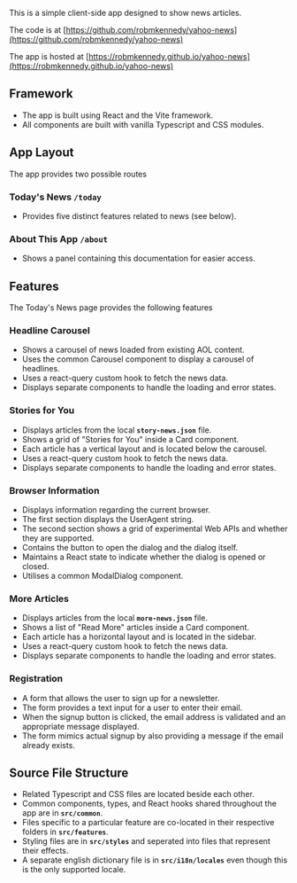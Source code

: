 This is a simple client-side app designed to show news articles.

The code is at [https://github.com/robmkennedy/yahoo-news](https://github.com/robmkennedy/yahoo-news)

The app is hosted at [https://robmkennedy.github.io/yahoo-news](https://robmkennedy.github.io/yahoo-news)

## Framework

- The app is built using React and the Vite framework.
- All components are built with vanilla Typescript and CSS modules.



## App Layout

The app provides two possible routes

### Today's News `/today`
- Provides five distinct features related to news (see below).

### About This App `/about`
- Shows a panel containing this documentation for easier access.


## Features

The Today's News page provides the following features

### Headline Carousel

* Shows a carousel of news loaded from existing AOL content.
* Uses the common Carousel component to display a carousel of headlines.
* Uses a react-query custom hook to fetch the news data.
* Displays separate components to handle the loading and error states.

### Stories for You

* Displays articles from the local **`story-news.json`** file.
* Shows a grid of "Stories for You" inside a Card component.
* Each article has a vertical layout and is located below the carousel.
* Uses a react-query custom hook to fetch the news data.
* Displays separate components to handle the loading and error states.


### Browser Information

* Displays information regarding the current browser.
* The first section displays the UserAgent string.
* The second section shows a grid of experimental Web APIs and whether they are supported.
* Contains the button to open the dialog and the dialog itself.
* Maintains a React state to indicate whether the dialog is opened or closed.
* Utilises a common ModalDialog component.


### More Articles

* Displays articles from the local **`more-news.json`** file.
* Shows a list of "Read More" articles inside a Card component.
* Each article has a horizontal layout and is located in the sidebar.
* Uses a react-query custom hook to fetch the news data.
* Displays separate components to handle the loading and error states.

### Registration

* A form that allows the user to sign up for a newsletter.
* The form provides a text input for a user to enter their email.
* When the signup button is clicked, the email address is validated and an appropriate message displayed.
* The form mimics actual signup by also providing a message if the email already exists.


## Source File Structure
- Related Typescript and CSS files are located beside each other.
- Common components, types, and React hooks shared throughout the app are in **`src/common`**.
- Files specific to a particular feature are co-located in their respective folders in **`src/features`**.
- Styling files are in **`src/styles`** and seperated into files that represent their effects.
- A separate english dictionary file is in **`src/i18n/locales`** even though this is the only supported locale.